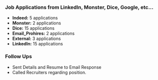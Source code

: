 ### **Job Applications from LinkedIn, Monster, Dice, Google, etc...**
- **Indeed:** 5 applications
- **Monster:** 2 applications
- **Dice:** 15 applications
- **Email_Prohires:** 2 applications
- **External:** 3 applications  
- **LinkedIn:** 15 applications

### **Follow Ups**
- Sent Details and Resume to Email Response
- Called Recruiters regarding position.